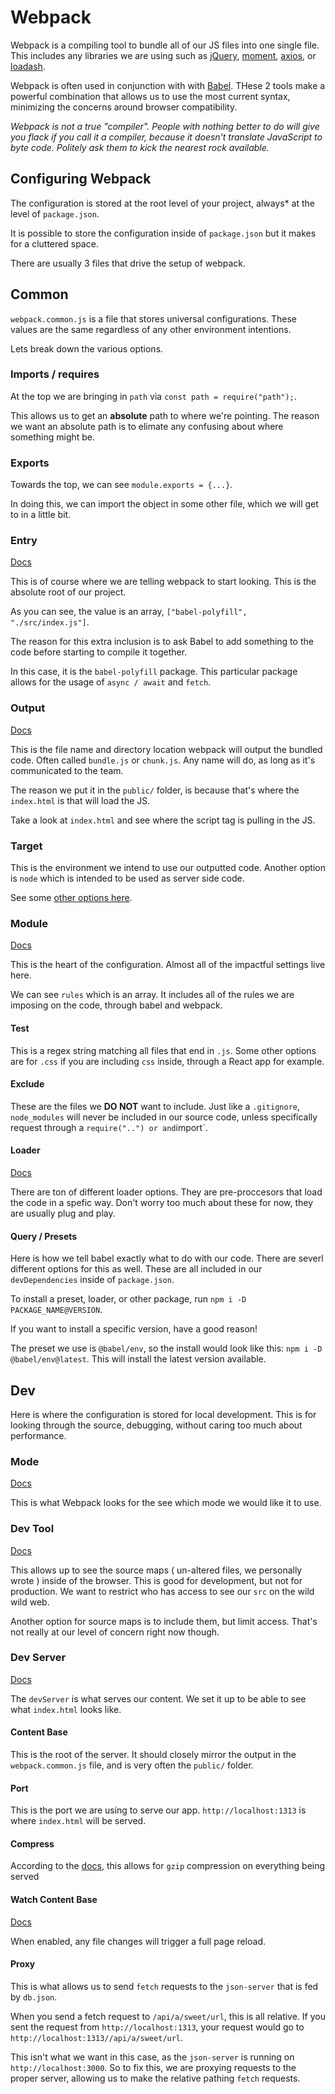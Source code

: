 # Webpack

Webpack is a compiling tool to bundle all of our JS files into one single file. This includes any libraries we are using such as [jQuery](https://www.npmjs.com/package/jquery), [moment](https://www.npmjs.com/package/moment), [axios](https://www.npmjs.com/package/axios), or [loadash](https://www.npmjs.com/package/lodash).

Webpack is often used in conjunction with with [Babel](https://babeljs.io/). THese 2 tools make a powerful combination that allows us to use the most current syntax, minimizing the concerns around browser compatibility.

_Webpack is not a true "compiler". People with nothing better to do will give you flack if you call it a compiler, because it doesn't translate JavaScript to byte code. Politely ask them to kick the nearest rock available._

## Configuring Webpack

The configuration is stored at the root level of your project, always\* at the level of `package.json`.

It is possible to store the configuration inside of `package.json` but it makes for a cluttered space.

There are usually 3 files that drive the setup of webpack.

## Common

`webpack.common.js` is a file that stores universal configurations. These values are the same regardless of any other environment intentions.

Lets break down the various options.

### Imports / requires

At the top we are bringing in `path` via `const path = require("path");`.

This allows us to get an **absolute** path to where we're pointing. The reason we want an absolute path is to elimate any confusing about where something might be.

### Exports

Towards the top, we can see `module.exports = {...}`.

In doing this, we can import the object in some other file, which we will get to in a little bit.

### Entry

[Docs](https://webpack.js.org/concepts/entry-points/)

This is of course where we are telling webpack to start looking. This is the absolute root of our project.

As you can see, the value is an array, `["babel-polyfill", "./src/index.js"]`.

The reason for this extra inclusion is to ask Babel to add something to the code before starting to compile it together.

In this case, it is the `babel-polyfill` package. This particular package allows for the usage of `async / await` and `fetch`.

### Output

[Docs](https://webpack.js.org/concepts/output/)

This is the file name and directory location webpack will output the bundled code. Often called `bundle.js` or `chunk.js`. Any name will do, as long as it's communicated to the team.

The reason we put it in the `public/` folder, is because that's where the `index.html` is that will load the JS.

Take a look at `index.html` and see where the script tag is pulling in the JS.

### Target

This is the environment we intend to use our outputted code. Another option is `node` which is intended to be used as server side code.

See some [other options here](https://webpack.js.org/configuration/target/).

### Module

[Docs](https://webpack.js.org/configuration/module/#root)

This is the heart of the configuration. Almost all of the impactful settings live here.

We can see `rules` which is an array. It includes all of the rules we are imposing on the code, through babel and webpack.

#### Test

This is a regex string matching all files that end in `.js`. Some other options are for `.css` if you are including `css` inside, through a React app for example.

#### Exclude

These are the files we **DO NOT** want to include. Just like a `.gitignore`, `node_modules` will never be included in our source code, unless specifically request through a `require("..") or and`import`.

#### Loader

[Docs](https://webpack.js.org/loaders/)

There are ton of different loader options. They are pre-proccesors that load the code in a spefic way. Don't worry too much about these for now, they are usually plug and play.

#### Query / Presets

Here is how we tell babel exactly what to do with our code. There are severl different options for this as well. These are all included in our `devDependencies` inside of `package.json`.

To install a preset, loader, or other package, run `npm i -D PACKAGE_NAME@VERSION`.

If you want to install a specific version, have a good reason!

The preset we use is `@babel/env`, so the install would look like this: `npm i -D @babel/env@latest`. This will install the latest version available.

## Dev

Here is where the configuration is stored for local development. This is for looking through the source, debugging, without caring too much about performance.

### Mode

[Docs](https://webpack.js.org/configuration/mode/)

This is what Webpack looks for the see which mode we would like it to use.

### Dev Tool

[Docs](https://webpack.js.org/configuration/devtool/)

This allows up to see the source maps ( un-altered files, we personally wrote ) inside of the browser. This is good for development, but not for production. We want to restrict who has access to see our `src` on the wild wild web.

Another option for source maps is to include them, but limit access. That's not really at our level of concern right now though.

### Dev Server

[Docs](https://webpack.js.org/configuration/dev-server/)

The `devServer` is what serves our content. We set it up to be able to see what `index.html` looks like.

#### Content Base

This is the root of the server. It should closely mirror the output in the `webpack.common.js` file, and is very often the `public/` folder.

#### Port

This is the port we are using to serve our app. `http://localhost:1313` is where `index.html` will be served.

#### Compress

According to the [docs](https://webpack.js.org/configuration/dev-server/#devservercompress), this allows for `gzip` compression on everything being served

#### Watch Content Base

[Docs](https://webpack.js.org/configuration/dev-server/#devserverwatchcontentbase)

When enabled, any file changes will trigger a full page reload.

#### Proxy

This is what allows us to send `fetch` requests to the `json-server` that is fed by `db.json`.

When you send a fetch request to `/api/a/sweet/url`, this is all relative. If you sent the request from `http://localhost:1313`, your request would go to `http://localhost:1313//api/a/sweet/url`.

This isn't what we want in this case, as the `json-server` is running on `http://localhost:3000`. So to fix this, we are proxying requests to the proper server, allowing us to make the relative pathing `fetch` requests.
